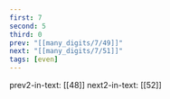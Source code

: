```yaml
---
first: 7
second: 5
third: 0
prev: "[[many_digits/7/49]]"
next: "[[many_digits/7/51]]"
tags: [even]
---
```

prev2-in-text: [[48]]
next2-in-text: [[52]]
